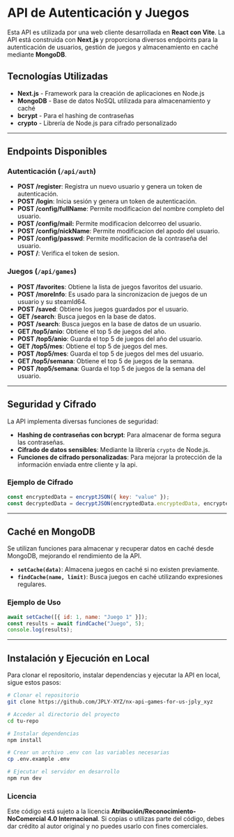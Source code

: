 # API de Autenticación y Juegos

Esta API es utilizada por una web cliente desarrollada en **React con Vite**. La API está construida con **Next.js** y proporciona diversos endpoints para la autenticación de usuarios, gestión de juegos y almacenamiento en caché mediante **MongoDB**.

## Tecnologías Utilizadas

- **Next.js** - Framework para la creación de aplicaciones en Node.js
- **MongoDB** - Base de datos NoSQL utilizada para almacenamiento y caché
- **bcrypt** - Para el hashing de contraseñas
- **crypto** - Librería de Node.js para cifrado personalizado



---

## Endpoints Disponibles

### Autenticación (`/api/auth`)

- **POST /register**: Registra un nuevo usuario y genera un token de autenticación.
- **POST /login**: Inicia sesión y genera un token de autenticación.
- **POST /config/fullName**: Permite modificacion del nombre completo del usuario.
- **POST /config/mail:** Permite modificacion delcorreo del usuario.
- **POST /config/nickName**: Permite modificacion del apodo del usuario.
- **POST /config/passwd**:  Permite modificacion de la contraseña del usuario.
- **POST /**: Verifica el token de sesion.

### Juegos (`/api/games`)

- **POST /favorites**: Obtiene la lista de juegos favoritos del usuario.
- **POST  /moreInfo**: Es usado para la sincronizacion de juegos de un usuario y su steamId64.
- **POST /saved**: Obtiene los juegos guardados por el usuario.
- **GET /search**: Busca juegos en la base de datos.
- **POST /search**: Busca juegos en la base de datos de un usuario.
- **GET /top5/anio**: Obtiene el top 5 de juegos del año.
- **POST /top5/anio**: Guarda el top 5 de juegos del año del usuario.
- **GET /top5/mes**: Obtiene el top 5 de juegos del mes.
- **POST /top5/mes**: Guarda el top 5 de juegos del mes del usuario.
- **GET /top5/semana**: Obtiene el top 5 de juegos de la semana.
- **POST /top5/semana**: Guarda el top 5 de juegos de la semana del usuario.

---

## Seguridad y Cifrado

La API implementa diversas funciones de seguridad:

- **Hashing de contraseñas con bcrypt**: Para almacenar de forma segura las contraseñas.
- **Cifrado de datos sensibles**: Mediante la librería `crypto` de Node.js.
- **Funciones de cifrado personalizadas**: Para mejorar la protección de la información enviada entre cliente y la api.

### Ejemplo de Cifrado

```js
const encryptedData = encryptJSON({ key: "value" });
const decryptedData = decryptJSON(encryptedData.encryptedData, encryptedData.iv, key);
```

---

## Caché en MongoDB

Se utilizan funciones para almacenar y recuperar datos en caché desde MongoDB, mejorando el rendimiento de la API.

- **`setCache(data)`**: Almacena juegos en caché si no existen previamente.
- **`findCache(name, limit)`**: Busca juegos en caché utilizando expresiones regulares.

### Ejemplo de Uso

```js
await setCache([{ id: 1, name: "Juego 1" }]);
const results = await findCache("Juego", 5);
console.log(results);
```

---

## Instalación y Ejecución en Local

Para clonar el repositorio, instalar dependencias y ejecutar la API en local, sigue estos pasos:

```bash
# Clonar el repositorio
git clone https://github.com/JPLY-XYZ/nx-api-games-for-us-jply_xyz

# Acceder al directorio del proyecto
cd tu-repo

# Instalar dependencias
npm install

# Crear un archivo .env con las variables necesarias
cp .env.example .env

# Ejecutar el servidor en desarrollo
npm run dev
```


### Licencia

Este código está sujeto a la licencia **Atribución/Reconocimiento-NoComercial 4.0 Internacional**. Si copias o utilizas parte del código, debes dar crédito al autor original y no puedes usarlo con fines comerciales.



